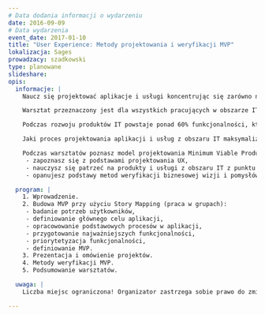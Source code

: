 ```yaml
---
# Data dodania informacji o wydarzeniu
date: 2016-09-09
# Data wydarzenia
event_date: 2017-01-10
title: "User Experience: Metody projektowania i weryfikacji MVP"
lokalizacja: Sages
prowadzacy: szadkowski
type: planowane
slideshare:
opis:
  informacje: |
    Naucz się projektować aplikacje i usługi koncentrując się zarówno na potrzebach Twoich użytkowników, jak i na zarządzaniu strategicznym rozwoju produktu. Maksymalizuj szanse na jego sukces wykorzystując narzędzia Lean UX.

    Warsztat przeznaczony jest dla wszystkich pracujących w obszarze IT, zarówno po stronie biznesowej (Product Owners, Product Managers, Project Managers, UX/UI Designers, Business Analysts), jak i technicznej (Software Developers, Quality Assurance Engineers, Operators). Podczas zajęć będziemy poruszać przede wszystkim tematy strategiczne i koncepcyjne, więc wiedza dotycząca konkretnej technologii nie jest wymagana.

    Podczas rozwoju produktów IT powstaje ponad 60% funkcjonalności, które są nieużywane lub prawie nieużywane przez użytkowników. Zatem większość pracochłonności poświęcana jest zadaniom, które nie mają uzasadnienia biznesowego, lub takim, które podczas konfrontacji z użytkownikami końcowymi, nie spełniają ich oczekiwań i przez to nie zapewniają zwrotów z inwestycji.

    Jaki proces projektowania aplikacji i usług z obszaru IT maksymalizuje szanse na opłacalność inwestycji? Zderzenie ze sobą dwóch modeli pracy, czyli User Centered Design wraz z podejściem typu Lean zaowocowało stworzeniem skutecznego sposobu opracowywania i weryfikacji efektywności rynkowej produktu przy jednoczesnej minimalizacji nakładów na rozwój i jego wdrożenie.

    Podczas warsztatów poznasz model projektowania Minimum Viable Product przy użyciu metody Story Mapping. Dzięki temu: 
     - zapoznasz się z podstawami projektowania UX,
     - nauczysz się patrzeć na produkty i usługi z obszaru IT z punktu widzenia Klienta końcowego,
     - opanujesz podstawy metod weryfikacji biznesowej wizji i pomysłów na nowe funkcjonalności i usługi.

  program: |
    1. Wprowadzenie.
    2. Budowa MVP przy użyciu Story Mapping (praca w grupach):
     - badanie potrzeb użytkowników,
     - definiowanie głównego celu aplikacji,
     - opracowowanie podstawowych procesów w aplikacji,
     - przygotowanie najważniejszych funkcjonalności,
     - priorytetyzacja funkcjonalności,
     - definiowanie MVP.
    3. Prezentacja i omówienie projektów.
    4. Metody weryfikacji MVP.
    5. Podsumowanie warsztatów.

  uwaga: |
    Liczba miejsc ograniczona! Organizator zastrzega sobie prawo do zmiany lokalizacji wydarzenia oraz jego odwołania w przypadku niezgłoszenia się minimalnej liczby uczestników.

---
```


